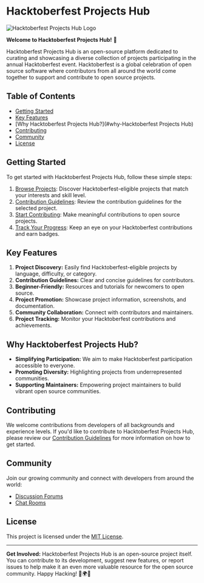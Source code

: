 # Hacktoberfest Projects Hub

![Hacktoberfest Projects Hub Logo](url-to-your-logo.png)

**Welcome to Hacktoberfest Projects Hub!** 🎉

Hacktoberfest Projects Hub is an open-source platform dedicated to curating and showcasing a diverse collection of projects participating in the annual Hacktoberfest event. Hacktoberfest is a global celebration of open source software where contributors from all around the world come together to support and contribute to open source projects.

## Table of Contents

- [Getting Started](#getting-started)
- [Key Features](#key-features)
- [Why Hacktoberfest Projects Hub?](#why-Hacktoberfest Projects Hub)
- [Contributing](#contributing)
- [Community](#community)
- [License](#license)

## Getting Started

To get started with Hacktoberfest Projects Hub, follow these simple steps:

1. [Browse Projects](#browse-projects): Discover Hacktoberfest-eligible projects that match your interests and skill level.
2. [Contribution Guidelines](#contribution-guidelines): Review the contribution guidelines for the selected project.
3. [Start Contributing](#start-contributing): Make meaningful contributions to open source projects.
4. [Track Your Progress](#track-your-progress): Keep an eye on your Hacktoberfest contributions and earn badges.

## Key Features

1. **Project Discovery:** Easily find Hacktoberfest-eligible projects by language, difficulty, or category.
2. **Contribution Guidelines:** Clear and concise guidelines for contributors.
3. **Beginner-Friendly:** Resources and tutorials for newcomers to open source.
4. **Project Promotion:** Showcase project information, screenshots, and documentation.
5. **Community Collaboration:** Connect with contributors and maintainers.
6. **Project Tracking:** Monitor your Hacktoberfest contributions and achievements.

## Why Hacktoberfest Projects Hub?

- **Simplifying Participation:** We aim to make Hacktoberfest participation accessible to everyone.
- **Promoting Diversity:** Highlighting projects from underrepresented communities.
- **Supporting Maintainers:** Empowering project maintainers to build vibrant open source communities.

## Contributing

We welcome contributions from developers of all backgrounds and experience levels. If you'd like to contribute to Hacktoberfest Projects Hub, please review our [Contribution Guidelines](CONTRIBUTING.md) for more information on how to get started.

## Community

Join our growing community and connect with developers from around the world:

- [Discussion Forums](url-to-discussion-forums)
- [Chat Rooms](url-to-chat-rooms)

## License

This project is licensed under the [MIT License](LICENSE).

---

**Get Involved:** Hacktoberfest Projects Hub is an open-source project itself. You can contribute to its development, suggest new features, or report issues to help make it an even more valuable resource for the open source community. Happy Hacking! 🚀🌍🌟
